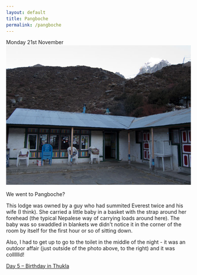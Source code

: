 ```yaml
---
layout: default
title: Pangboche
permalink: /pangboche
---
```


Monday 21st November
![](/assets/pangboche.jpg "Pangboche")

We went to Pangboche?

This lodge was owned by a guy who had summited Everest twice and his wife (I think). She carried a little baby in a basket with the strap around her forehead (the typical Nepalese way of carrying loads around here). The baby was so swaddled in blankets we didn't notice it in the corner of the room by itself for the first hour or so of sitting down.

Also, I had to get up to go to the toilet in the middle of the night - it was an outdoor affair (just outside of the photo above, to the right) and it was colllllld!

[Day 5 – Birthday in Thukla](thukla)
